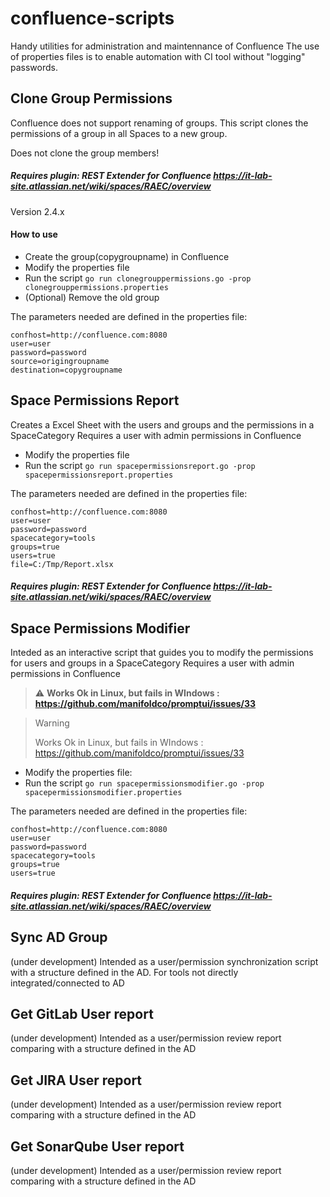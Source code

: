 # confluence-scripts
Handy utilities for administration and maintennance of Confluence
The use of properties files is to enable automation with CI tool without "logging" passwords.

## Clone Group Permissions
Confluence does not support renaming of groups.
This script clones the permissions of a group in all Spaces to a new group.

Does not clone the group members!

##### Requires plugin: REST Extender for Confluence   https://it-lab-site.atlassian.net/wiki/spaces/RAEC/overview 
Version 2.4.x 

#### How to use
* Create the group(copygroupname) in Confluence
* Modify the properties file 
* Run the script
        ```
        go run clonegrouppermissions.go -prop clonegrouppermissions.properties
        ```
* (Optional) Remove the old group 

The parameters needed are defined in the properties file:  
```
confhost=http://confluence.com:8080
user=user
password=password
source=origingroupname
destination=copygroupname
```
## Space Permissions Report
Creates a Excel Sheet with the users and groups and the permissions in a SpaceCategory
Requires a user with admin permissions in Confluence 

* Modify the properties file
* Run the script        ```
                        go run spacepermissionsreport.go -prop spacepermissionsreport.properties
                        ```
 
The parameters needed are defined in the properties file:  
```
confhost=http://confluence.com:8080
user=user
password=password
spacecategory=tools
groups=true
users=true
file=C:/Tmp/Report.xlsx
```
##### Requires plugin: REST Extender for Confluence   https://it-lab-site.atlassian.net/wiki/spaces/RAEC/overview 


## Space Permissions Modifier
Inteded as an interactive script that guides you to modify the permissions for users and groups in a SpaceCategory
Requires a user with admin permissions in Confluence 

>:warning: **Works Ok in Linux, but fails in WIndows : https://github.com/manifoldco/promptui/issues/33**

>>[!WARNING]
>Works Ok in Linux, but fails in WIndows : https://github.com/manifoldco/promptui/issues/33

* Modify the properties file:
* Run the script        ```
                        go run spacepermissionsmodifier.go -prop spacepermissionsmodifier.properties
                        ```

The parameters needed are defined in the properties file:  
```
confhost=http://confluence.com:8080
user=user
password=password
spacecategory=tools
groups=true
users=true
```
##### Requires plugin: REST Extender for Confluence   https://it-lab-site.atlassian.net/wiki/spaces/RAEC/overview 


## Sync AD Group
(under development)
Intended as a user/permission synchronization script with a structure defined in the AD.
For tools not directly integrated/connected to AD
## Get GitLab User report
(under development)
Intended as a user/permission review report comparing with a structure defined in the AD
## Get JIRA User report
(under development)
Intended as a user/permission review report comparing with a structure defined in the AD
## Get SonarQube User report
(under development)
Intended as a user/permission review report comparing with a structure defined in the AD
